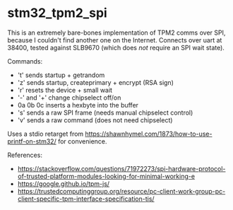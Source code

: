 # stm32_tpm2_spi

This is an extremely bare-bones implementation of TPM2 comms over SPI, because I couldn't find another one on the Internet. Connects over uart at 38400, tested against SLB9670 (which does *not* require an SPI wait state).

Commands:

- 't' sends startup + getrandom
- 'z' sends startup, createprimary + encrypt (RSA sign)
- 'r' resets the device + small wait
- '-' and '+' change chipselect off/on
- 0a 0b 0c inserts a hexbyte into the buffer
- 's' sends a raw SPI frame (needs manual chipselect control)
- 'v' sends a raw command (does not need chipselect)

Uses a stdio retarget from https://shawnhymel.com/1873/how-to-use-printf-on-stm32/ for convenience.

References:

- https://stackoverflow.com/questions/71972273/spi-hardware-protocol-of-trusted-platform-modules-looking-for-minimal-working-e
- https://google.github.io/tpm-js/
- https://trustedcomputinggroup.org/resource/pc-client-work-group-pc-client-specific-tpm-interface-specification-tis/
